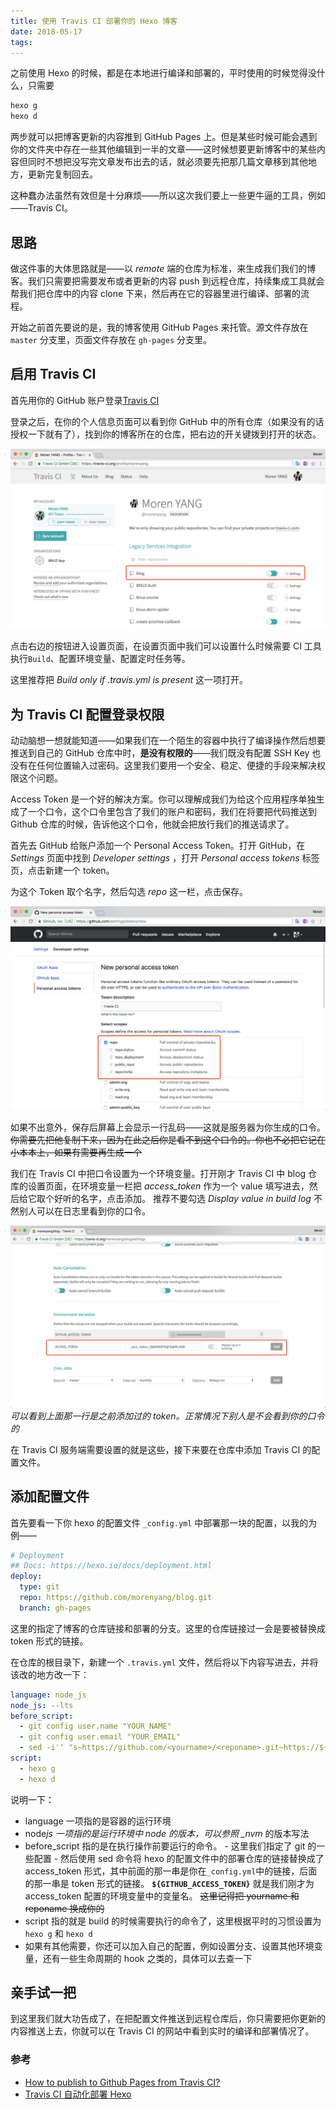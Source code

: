 ```yaml
---
title: 使用 Travis CI 部署你的 Hexo 博客
date: 2018-05-17
tags:
---
```


之前使用 Hexo 的时候，都是在本地进行编译和部署的，平时使用的时候觉得没什么，只需要

```bash
hexo g
hexo d
```

两步就可以把博客更新的内容推到 GitHub Pages 上。但是某些时候可能会遇到你的文件夹中存在一些其他编辑到一半的文章——这时候想要更新博客中的某些内容但同时不想把没写完文章发布出去的话，就必须要先把那几篇文章移到其他地方，更新完复制回去。

这种蠢办法虽然有效但是十分麻烦——所以这次我们要上一些更牛逼的工具，例如——Travis CI。

## 思路

做这件事的大体思路就是——以 _remote_ 端的仓库为标准，来生成我们我们的博客。我们只需要把需要发布或者更新的内容 push 到远程仓库，持续集成工具就会帮我们把仓库中的内容 clone 下来，然后再在它的容器里进行编译、部署的流程。

开始之前首先要说的是，我的博客使用 GitHub Pages 来托管。源文件存放在 `master` 分支里，页面文件存放在 `gh-pages` 分支里。

## 启用 Travis CI

首先用你的 GitHub 账户登录[Travis CI](https://travis-ci.org/)

登录之后，在你的个人信息页面可以看到你 GitHub 中的所有仓库（如果没有的话授权一下就有了），找到你的博客所在的仓库，把右边的开关键拨到打开的状态。

![img1](./1.png)

点击右边的按钮进入设置页面，在设置页面中我们可以设置什么时候需要 CI 工具执行`Build`、配置环境变量、配置定时任务等。

这里推荐把 _Build only if .travis.yml is present_ 这一项打开。

## 为 Travis CI 配置登录权限

动动脑想一想就能知道——如果我们在一个陌生的容器中执行了编译操作然后想要推送到自己的 GitHub 仓库中时，**是没有权限的**——我们既没有配置 SSH Key 也没有在任何位置输入过密码。这里我们要用一个安全、稳定、便捷的手段来解决权限这个问题。

Access Token 是一个好的解决方案。你可以理解成我们为给这个应用程序单独生成了一个口令，这个口令里包含了我们的账户和密码，我们在将要把代码推送到 Github 仓库的时候，告诉他这个口令，他就会把放行我们的推送请求了。

首先去 GitHub 给账户添加一个 Personal Access Token。打开 GitHub，在 _Settings_ 页面中找到 _Developer settings_ ，打开 _Personal access tokens_ 标签页，点击新建一个 token。

为这个 Token 取个名字，然后勾选 _repo_ 这一栏，点击保存。

![img2](./2.png)

如果不出意外，保存后屏幕上会显示一行乱码——这就是服务器为你生成的口令。 ~~你需要先把他复制下来，因为在此之后你是看不到这个口令的。你也不必把它记在小本本上，如果有需要再生成一个~~

我们在 Travis CI 中把口令设置为一个环境变量。打开刚才 Travis CI 中 blog 仓库的设置页面，在环境变量一栏把 _access_token_ 作为一个 value 填写进去，然后给它取个好听的名字，点击添加。 推荐不要勾选 _Display value in build log_ 不然别人可以在日志里看到你的口令。

![img3](./3.png)
_可以看到上面那一行是之前添加过的 token。正常情况下别人是不会看到你的口令的_

在 Travis CI 服务端需要设置的就是这些，接下来要在仓库中添加 Travis CI 的配置文件。

## 添加配置文件

首先要看一下你 hexo 的配置文件 `_config.yml` 中部署那一块的配置，以我的为例——

```yml
# Deployment
## Docs: https://hexo.io/docs/deployment.html
deploy:
  type: git
  repo: https://github.com/morenyang/blog.git
  branch: gh-pages
```

这里的指定了博客的仓库链接和部署的分支。这里的仓库链接过一会是要被替换成 token 形式的链接。

在仓库的根目录下，新建一个 `.travis.yml` 文件，然后将以下内容写进去，并将该改的地方改一下：

```yml
language: node_js
node_js: --lts
before_script:
  - git config user.name "YOUR_NAME"
  - git config user.email "YOUR_EMAIL"
  - sed -i'' "s~https://github.com/<yourname>/<reponame>.git~https://${GITHUB_ACCESS_TOKEN}@github.com/<yourname>/<reopname>.git~" _config.yml
script:
  - hexo g
  - hexo d
```

说明一下：

- language 一项指的是容器的运行环境
- node*js 一项指的是运行环境中 node 的版本，可以参照 \_nvm* 的版本写法
- before_script 指的是在执行操作前要运行的命令。 - 这里我们指定了 git 的一些配置 - 然后使用 sed 命令将 hexo 的配置文件中的部署仓库的链接替换成了 access_token 形式，其中前面的那一串是你在`_config.yml`中的链接，后面的那一串是 token 形式的链接。 **`${GITHUB_ACCESS_TOKEN}`** 就是我们刚才为 access_token 配置的环境变量中的变量名。 ~~这里记得把 yourname 和 reponame 换成你的~~
- script 指的就是 build 的时候需要执行的命令了，这里根据平时的习惯设置为 `hexo g` 和 `hexo d`
- 如果有其他需要，你还可以加入自己的配置，例如设置分支、设置其他环境变量，还有一些生命周期的 hook 之类的，具体可以去查一下

## 亲手试一把

到这里我们就大功告成了，在把配置文件推送到远程仓库后，你只需要把你更新的内容推送上去，你就可以在 Travis CI 的网站中看到实时的编译和部署情况了。

### 参考

- [How to publish to Github Pages from Travis CI?
  ](https://stackoverflow.com/questions/23277391/how-to-publish-to-github-pages-from-travis-ci)
- [Travis CI 自动化部署 Hexo](https://segmentfault.com/a/1190000004714256)
